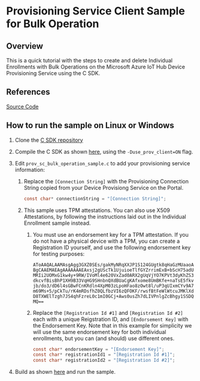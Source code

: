 # Provisioning Service Client Sample for Bulk Operation

## Overview

This is a quick tutorial with the steps to create and delete Individual Enrollments with Bulk Operations on the Microsoft Azure IoT Hub Device Provisioning Service using the C SDK.

## References

[Source Code][source-code-link]

## How to run the sample on Linux or Windows

1. Clone the [C SDK repository][root-link]
2. Compile the C SDK as shown [here][devbox-setup-link], using the `-Duse_prov_client=ON` flag.
3. Edit `prov_sc_bulk_operation_sample.c` to add your provisioning service information:
    1. Replace the `[Connection String]` with the Provisioning Connection String copied from your Device Provisiong Service on the Portal.
        ```c
        const char* connectionString = "[Connection String]";
        ```

    2. This sample uses TPM attestations. You can also use X509 Attestations, by following the instructions laid out in the Individual Enrollment    sample instead.

        1. You must use an endorsement key for a TPM attestation.  If you do not have a physical device with a TPM, you can create a Registration ID yourself, and use the following endorsement key for testing purposes:

            ```AToAAQALAAMAsgAgg3GXZ0SEs/gakMyNRqXXJP1S124GUgtk8qHaGzMUaaoABgCAAEMAEAgAAAAAAAEAxsj2gUScTk1UjuioeTlfGYZrrimExB+bScH75adUMRIi2UOMxG1kw4y+9RW/IVoMl4e620VxZad0ARX2gUqVjYO7KPVt3dyKhZS3dkcvfBisBhP1XH9B33VqHG9SHnbnQXdBUaCgKAfxome8UmBKfe+naTsE5fkvjb/do3/dD6l4sGBwFCnKRdln4XpM03zLpoHFao8zOwt8l/uP3qUIxmCYv9A7m69Ms+5/pCkTu/rK4mRDsfhZ0QLfbzVI6zQFOKF/rwsfBtFeWlWtcuJMKlXdD8TXWElTzgh7JS4qhFzreL0c1mI0GCj+Aws0usZh7dLIVPnlgZcBhgy1SSDQMQ==```

        2. Replace the `[Registration Id #1]` and `[Registration Id #2]` each with a unique Reigstration ID, and `[Endorsement Key]` with the Endorsement Key. Note that in this example for simplicity we will use the same endorsement key for both individual enrollments, but you can (and should) use different ones.
            ```c
            const char* endorsementKey = "[Endorsement Key]";
            const char* registrationId1 = "[Registration Id #1]";
            const char* registrationId2 = "[Registration Id #2]";
            ```

4. Build as shown [here][devbox-setup-link] and run the sample.

[root-link]: https://github.com/Azure/azure-iot-sdk-c
[source-code-link]: ../../src
[tpm-simulator-link]: https://github.com/Azure/azure-iot-sdk-java/tree/main/provisioning/provisioning-tools/tpm-simulator
[dice-link]: https://azure.microsoft.com/blog/azure-iot-supports-new-security-hardware-to-strengthen-iot-security/
[devbox-setup-link]: ../../../doc/devbox_setup.md
[ca-cert-link]: ../../../tools/CACertificates